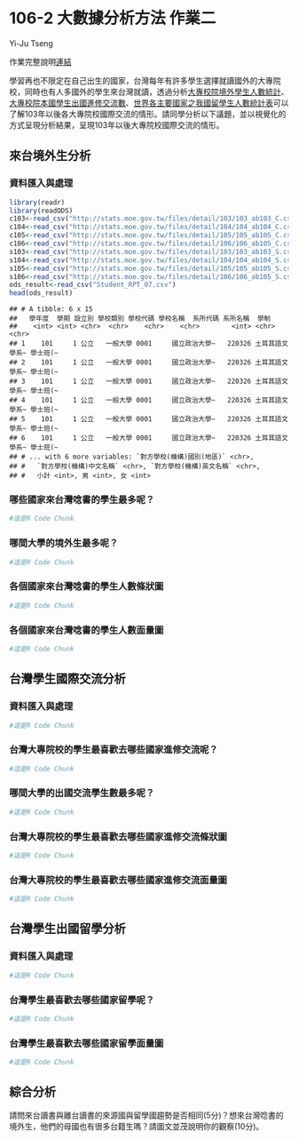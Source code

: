 106-2 大數據分析方法 作業二
================
Yi-Ju Tseng

作業完整說明[連結](https://docs.google.com/document/d/1aLGSsGXhgOVgwzSg9JdaNz2qGPQJSoupDAQownkGf_I/edit?usp=sharing)

學習再也不限定在自己出生的國家，台灣每年有許多學生選擇就讀國外的大專院校，同時也有人多國外的學生來台灣就讀，透過分析[大專校院境外學生人數統計](https://data.gov.tw/dataset/6289)、[大專校院本國學生出國進修交流數](https://data.gov.tw/dataset/24730)、[世界各主要國家之我國留學生人數統計表](https://ws.moe.edu.tw/Download.ashx?u=C099358C81D4876CC7586B178A6BD6D5062C39FB76BDE7EC7685C1A3C0846BCDD2B4F4C2FE907C3E7E96F97D24487065577A728C59D4D9A4ECDFF432EA5A114C8B01E4AFECC637696DE4DAECA03BB417&n=4E402A02CE6F0B6C1B3C7E89FDA1FAD0B5DDFA6F3DA74E2DA06AE927F09433CFBC07A1910C169A1845D8EB78BD7D60D7414F74617F2A6B71DC86D17C9DA3781394EF5794EEA7363C&icon=..csv)可以了解103年以後各大專院校國際交流的情形。請同學分析以下議題，並以視覺化的方式呈現分析結果，呈現103年以後大專院校國際交流的情形。

來台境外生分析
--------------

### 資料匯入與處理

``` r
library(readr)
library(readODS)
c103<-read_csv("http://stats.moe.gov.tw/files/detail/103/103_ab103_C.csv")
c104<-read_csv("http://stats.moe.gov.tw/files/detail/104/104_ab104_C.csv")
c105<-read_csv("http://stats.moe.gov.tw/files/detail/105/105_ab105_C.csv")
c106<-read_csv("http://stats.moe.gov.tw/files/detail/106/106_ab105_C.csv")
s103<-read_csv("http://stats.moe.gov.tw/files/detail/103/103_ab103_S.csv")
s104<-read_csv("http://stats.moe.gov.tw/files/detail/104/104_ab104_S.csv")
s105<-read_csv("http://stats.moe.gov.tw/files/detail/105/105_ab105_S.csv")
s106<-read_csv("http://stats.moe.gov.tw/files/detail/106/106_ab105_S.csv")
ods_result<-read_csv("Student_RPT_07.csv")
head(ods_result)
```

    ## # A tibble: 6 x 15
    ##   學年度  學期 設立別 學校類別 學校代碼 學校名稱  系所代碼 系所名稱  學制 
    ##    <int> <int> <chr>  <chr>    <chr>    <chr>        <int> <chr>     <chr>
    ## 1    101     1 公立   一般大學 0001     國立政治大學~   220326 土耳其語文學系~ 學士班(~
    ## 2    101     1 公立   一般大學 0001     國立政治大學~   220326 土耳其語文學系~ 學士班(~
    ## 3    101     1 公立   一般大學 0001     國立政治大學~   220326 土耳其語文學系~ 學士班(~
    ## 4    101     1 公立   一般大學 0001     國立政治大學~   220326 土耳其語文學系~ 學士班(~
    ## 5    101     1 公立   一般大學 0001     國立政治大學~   220326 土耳其語文學系~ 學士班(~
    ## 6    101     1 公立   一般大學 0001     國立政治大學~   220326 土耳其語文學系~ 學士班(~
    ## # ... with 6 more variables: `對方學校(機構)國別(地區)` <chr>,
    ## #   `對方學校(機構)中文名稱` <chr>, `對方學校(機構)英文名稱` <chr>,
    ## #   小計 <int>, 男 <int>, 女 <int>

### 哪些國家來台灣唸書的學生最多呢？

``` r
#這是R Code Chunk
```

### 哪間大學的境外生最多呢？

``` r
#這是R Code Chunk
```

### 各個國家來台灣唸書的學生人數條狀圖

``` r
#這是R Code Chunk
```

### 各個國家來台灣唸書的學生人數面量圖

``` r
#這是R Code Chunk
```

台灣學生國際交流分析
--------------------

### 資料匯入與處理

``` r
#這是R Code Chunk
```

### 台灣大專院校的學生最喜歡去哪些國家進修交流呢？

``` r
#這是R Code Chunk
```

### 哪間大學的出國交流學生數最多呢？

``` r
#這是R Code Chunk
```

### 台灣大專院校的學生最喜歡去哪些國家進修交流條狀圖

``` r
#這是R Code Chunk
```

### 台灣大專院校的學生最喜歡去哪些國家進修交流面量圖

``` r
#這是R Code Chunk
```

台灣學生出國留學分析
--------------------

### 資料匯入與處理

``` r
#這是R Code Chunk
```

### 台灣學生最喜歡去哪些國家留學呢？

``` r
#這是R Code Chunk
```

### 台灣學生最喜歡去哪些國家留學面量圖

``` r
#這是R Code Chunk
```

綜合分析
--------

請問來台讀書與離台讀書的來源國與留學國趨勢是否相同(5分)？想來台灣唸書的境外生，他們的母國也有很多台籍生嗎？請圖文並茂說明你的觀察(10分)。
